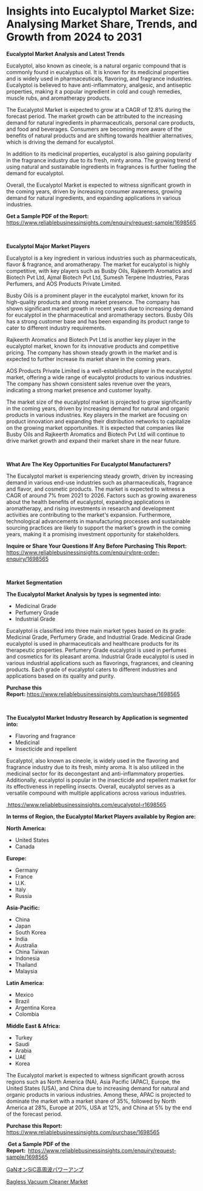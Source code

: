 <p><h1>Insights into Eucalyptol Market Size: Analysing Market Share, Trends, and Growth from 2024 to 2031</h1></p><p><strong>Eucalyptol Market Analysis and Latest Trends</strong></p>
<p><p>Eucalyptol, also known as cineole, is a natural organic compound that is commonly found in eucalyptus oil. It is known for its medicinal properties and is widely used in pharmaceuticals, flavoring, and fragrance industries. Eucalyptol is believed to have anti-inflammatory, analgesic, and antiseptic properties, making it a popular ingredient in cold and cough remedies, muscle rubs, and aromatherapy products.</p><p>The Eucalyptol Market is expected to grow at a CAGR of 12.8% during the forecast period. The market growth can be attributed to the increasing demand for natural ingredients in pharmaceuticals, personal care products, and food and beverages. Consumers are becoming more aware of the benefits of natural products and are shifting towards healthier alternatives, which is driving the demand for eucalyptol.</p><p>In addition to its medicinal properties, eucalyptol is also gaining popularity in the fragrance industry due to its fresh, minty aroma. The growing trend of using natural and sustainable ingredients in fragrances is further fueling the demand for eucalyptol.</p><p>Overall, the Eucalyptol Market is expected to witness significant growth in the coming years, driven by increasing consumer awareness, growing demand for natural ingredients, and expanding applications in various industries.</p></p>
<p><strong>Get a Sample PDF of the Report:&nbsp;</strong> <a href="https://www.reliablebusinessinsights.com/enquiry/request-sample/1698565">https://www.reliablebusinessinsights.com/enquiry/request-sample/1698565</a></p>
<p>&nbsp;</p>
<p><strong>Eucalyptol Major Market Players</strong></p>
<p><p>Eucalyptol is a key ingredient in various industries such as pharmaceuticals, flavor & fragrance, and aromatherapy. The market for eucalyptol is highly competitive, with key players such as Busby Oils, Rajkeerth Aromatics and Biotech Pvt Ltd, Ajmal Biotech Pvt Ltd, Sumesh Terpene Industries, Paras Perfumers, and AOS Products Private Limited. </p><p>Busby Oils is a prominent player in the eucalyptol market, known for its high-quality products and strong market presence. The company has shown significant market growth in recent years due to increasing demand for eucalyptol in the pharmaceutical and aromatherapy sectors. Busby Oils has a strong customer base and has been expanding its product range to cater to different industry requirements.</p><p>Rajkeerth Aromatics and Biotech Pvt Ltd is another key player in the eucalyptol market, known for its innovative products and competitive pricing. The company has shown steady growth in the market and is expected to further increase its market share in the coming years.</p><p>AOS Products Private Limited is a well-established player in the eucalyptol market, offering a wide range of eucalyptol products to various industries. The company has shown consistent sales revenue over the years, indicating a strong market presence and customer loyalty.</p><p>The market size of the eucalyptol market is projected to grow significantly in the coming years, driven by increasing demand for natural and organic products in various industries. Key players in the market are focusing on product innovation and expanding their distribution networks to capitalize on the growing market opportunities. It is expected that companies like Busby Oils and Rajkeerth Aromatics and Biotech Pvt Ltd will continue to drive market growth and expand their market share in the near future.</p></p>
<p>&nbsp;</p>
<p><strong>What Are The Key Opportunities For Eucalyptol Manufacturers?</strong></p>
<p><p>The Eucalyptol market is experiencing steady growth, driven by increasing demand in various end-use industries such as pharmaceuticals, fragrance and flavor, and cosmetic products. The market is expected to witness a CAGR of around 7% from 2021 to 2026. Factors such as growing awareness about the health benefits of eucalyptol, expanding applications in aromatherapy, and rising investments in research and development activities are contributing to the market's expansion. Furthermore, technological advancements in manufacturing processes and sustainable sourcing practices are likely to support the market's growth in the coming years, making it a promising investment opportunity for stakeholders.</p></p>
<p><strong>Inquire or Share Your Questions If Any Before Purchasing This Report:</strong> <a href="https://www.reliablebusinessinsights.com/enquiry/pre-order-enquiry/1698565">https://www.reliablebusinessinsights.com/enquiry/pre-order-enquiry/1698565</a></p>
<p>&nbsp;</p>
<p><strong>Market Segmentation</strong></p>
<p><strong>The Eucalyptol Market Analysis by types is segmented into:</strong></p>
<p><ul><li>Medicinal Grade</li><li>Perfumery Grade</li><li>Industrial Grade</li></ul></p>
<p><p>Eucalyptol is classified into three main market types based on its grade: Medicinal Grade, Perfumery Grade, and Industrial Grade. Medicinal Grade eucalyptol is used in pharmaceuticals and healthcare products for its therapeutic properties. Perfumery Grade eucalyptol is used in perfumes and cosmetics for its pleasant aroma. Industrial Grade eucalyptol is used in various industrial applications such as flavorings, fragrances, and cleaning products. Each grade of eucalyptol caters to different industries and applications based on its quality and purity.</p></p>
<p><strong>Purchase this Report:&nbsp;</strong><a href="https://www.reliablebusinessinsights.com/purchase/1698565">https://www.reliablebusinessinsights.com/purchase/1698565</a></p>
<p>&nbsp;</p>
<p><strong>The Eucalyptol Market Industry Research by Application is segmented into:</strong></p>
<p><ul><li>Flavoring and fragrance</li><li>Medicinal</li><li>Insecticide and repellent</li></ul></p>
<p><p>Eucalyptol, also known as cineole, is widely used in the flavoring and fragrance industry due to its fresh, minty aroma. It is also utilized in the medicinal sector for its decongestant and anti-inflammatory properties. Additionally, eucalyptol is popular in the insecticide and repellent market for its effectiveness in repelling insects. Overall, eucalyptol serves as a versatile compound with multiple applications across various industries.</p></p>
<p><a href="https://www.reliablebusinessinsights.com/eucalyptol-r1698565">&nbsp;https://www.reliablebusinessinsights.com/eucalyptol-r1698565</a></p>
<p><strong>In terms of Region, the Eucalyptol Market Players available by Region are:</strong></p>
<p>
    <p> <strong> North America: </strong>
        <ul>
            <li>United States</li>
            <li>Canada</li>
        </ul>
        </p> 
    <p> <strong> Europe: </strong>
        <ul>
            <li>Germany</li>
            <li>France</li>
            <li>U.K.</li>
            <li>Italy</li>
            <li>Russia</li>
        </ul>
        </p> 
    <p> <strong> Asia-Pacific: </strong>
        <ul>
            <li>China</li>
            <li>Japan</li>
            <li>South Korea</li>
            <li>India</li>
            <li>Australia</li>
            <li>China Taiwan</li>
            <li>Indonesia</li>
            <li>Thailand</li>
            <li>Malaysia</li>
        </ul>
        </p> 
    <p> <strong> Latin America: </strong>
        <ul>
            <li>Mexico</li>
            <li>Brazil</li>
            <li>Argentina Korea</li>
            <li>Colombia</li>
        </ul>
        </p> 
    <p> <strong> Middle East & Africa: </strong>
        <ul>
            <li>Turkey</li>
            <li>Saudi</li>
            <li>Arabia</li>
            <li>UAE</li>
            <li>Korea</li>
        </ul>
    </p>
    </p>
<p><p>The Eucalyptol market is expected to witness significant growth across regions such as North America (NA), Asia Pacific (APAC), Europe, the United States (USA), and China due to increasing demand for natural and organic products in various industries. Among these, APAC is projected to dominate the market with a market share of 35%, followed by North America at 28%, Europe at 20%, USA at 12%, and China at 5% by the end of the forecast period.</p></p>
<p><strong>Purchase this Report: </strong><a href="https://www.reliablebusinessinsights.com/purchase/1698565">https://www.reliablebusinessinsights.com/purchase/1698565</a></p>
<p>&nbsp;<strong>Get a Sample PDF of the Report:&nbsp;&nbsp;</strong><a href="https://www.reliablebusinessinsights.com/enquiry/request-sample/1698565">https://www.reliablebusinessinsights.com/enquiry/request-sample/1698565</a></p>
<p><strong></strong></p>
<p><p><a href="https://github.com/ihabdkwlxs948/Market-Research-Report-List-2/blob/main/7878726124527.md">GaNオンSiC高周波パワーアンプ</a></p><p><a href="https://github.com/brenzgnarento/Market-Research-Report-List-2/blob/main/bagless-vacuum-cleaner-market.md">Bagless Vacuum Cleaner Market</a></p></p>